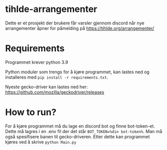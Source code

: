# tihlde-arrangementer
Dette er et prosjekt der brukere får varsler gjennom discord når nye arrangementer åpner for påmelding på https://tihlde.org/arrangementer/

# Requirements
Programmet krever python 3.9

Python moduler som trengs for å kjøre programmet, kan lastes ned og installeres med `pip install -r requirements.txt`.

Nyeste gecko-driver kan lastes ned her: https://github.com/mozilla/geckodriver/releases

# How to run?
For å kjøre programmet må du lage en discord bot og finne bot-token-et. Dette må lagres i en .env fil der det står `BOT_TOKEN=%din bot-token%`. 
Man må også spesifisere banen til gecko-driveren.
Etter dette kan programmet kjøres ved å skrive `python Main.py`
